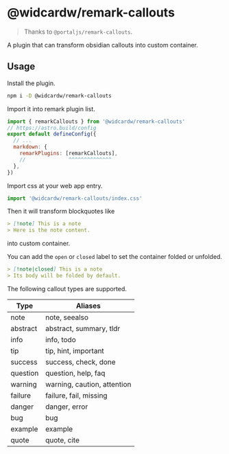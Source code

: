 # @widcardw/remark-callouts

> Thanks to `@portaljs/remark-callouts`.

A plugin that can transform obsidian callouts into custom container.

## Usage

Install the plugin.

```sh
npm i -D @widcardw/remark-callouts
```

Import it into remark plugin list.

```js
import { remarkCallouts } from '@widcardw/remark-callouts'
// https://astro.build/config
export default defineConfig({
  // ...
  markdown: {
    remarkPlugins: [remarkCallouts],
    //              ^^^^^^^^^^^^^^
  },
})
```

Import css at your web app entry.

```js
import '@widcardw/remark-callouts/index.css'
```

Then it will transform blockquotes like

```md
> [!note] This is a note
> Here is the note content.
```

into custom container.

You can add the `open` or `closed` label to set the container folded or unfolded.

```md
> [!note|closed] This is a note
> Its body will be folded by default.
```

The following callout types are supported.

|Type	|Aliases|
|-------|-------|
|note	|note, seealso|
|abstract	|abstract, summary, tldr|
|info	|info, todo|
|tip	|tip, hint, important|
|success	|success, check, done|
|question	|question, help, faq|
|warning	|warning, caution, attention|
|failure	|failure, fail, missing|
|danger	|danger, error|
|bug	|bug|
|example	|example|
|quote	|quote, cite|
